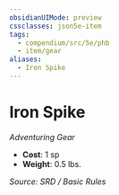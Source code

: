 ```yaml
---
obsidianUIMode: preview
cssclasses: json5e-item
tags:
  - compendium/src/5e/phb
  - item/gear
aliases:
  - Iron Spike
---
```

# Iron Spike
*Adventuring Gear*  

- **Cost**: 1 sp
- **Weight**: 0.5 lbs.

*Source: SRD / Basic Rules*